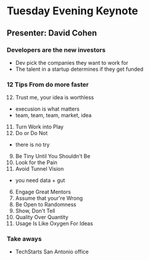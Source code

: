 # Tuesday Evening Keynote

## Presenter: David Cohen

### Developers are the new investors

* Dev pick the companies they want to work for
* The talent in a startup determines if they get funded

### 12 Tips From do more faster

12. Trust me, your idea is worthless
  * execusion is what matters
  * team, team, team, market, idea
11. Turn Work into Play
10. Do or Do Not
  * there is no try
9. Be Tiny Until You Shouldn't Be
8. Look for the Pain
7. Avoid Tunnel Vision
  * you need data + gut
6. Engage Great Mentors
5. Assume that your're Wrong
4. Be Open to Randomness
3. Show, Don't Tell
2. Quality Over Quantity
1. Usage Is Like Oxygen For Ideas

### Take aways

* TechStarts San Antonio office
